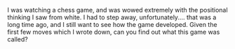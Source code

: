 I was watching a chess game, and was wowed extremely with the positional thinking I saw from white. I had to step away, unfortunately.... that was a long time ago, and I still want to see how the game developed. Given the first few moves which I wrote down, can you find out what this game was called?
